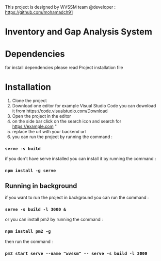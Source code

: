 

This project is designed by WVSSM team 
@developer : https://github.com/mohamadch91

# Inventory and Gap Analysis System
# Dependencies
for install dependencies please read Project installation file



# Installation
1. Clone the project
2. Download one editor for example Visual Studio Code
    you can download it from https://code.visualstudio.com/Download
3. Open the project in the editor
4. on the side bar click on the search icon and search for https://example.com "
5. replace the url with your backend url 
6. you can run the project by running the command :
### `serve -s build`

if you don't have serve installed you can install it by running the command :
### `npm install -g serve`

## Running in background

if you want to run the project in background you can run the command :
### `serve -s build -l 3000 &`

or you can install pm2 by running the command :
### `npm install pm2 -g`

then run the command :
### `pm2 start serve --name "wvssm" -- serve -s build -l 3000`




